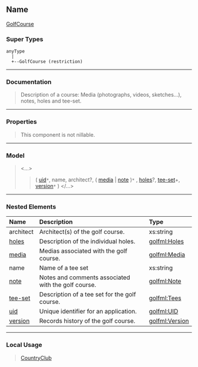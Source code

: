 ## Name ##

[GolfCourse](CGolfCourse.md)
### Super Types ###
```
anyType
  |
  +--GolfCourse (restriction)
```


---


### Documentation ###


> Description of a course: Media (photographs, videos, sketches...), notes, holes and tee-set.


---



### Properties ###

> This component is not nillable.

---


### Model ###

> <...>
> > ( [uid](CUID.md)`*`, name, architect?, ( [media](CMedia.md) | [note](CNote.md) )`*` , [holes](CHoles.md)?, [tee-set](CTees.md)+, [version](CVersion.md)`*`   )
> > </...>

---


### Nested Elements ###

| **Name** | **Description** | **Type** |
|:---------|:----------------|:---------|
| architect |  					Architect(s) of the golf course.				 | xs:string |
| [holes](CHoles.md) |  					Description of the individual holes.				 | [golfml:Holes](CHoles.md) |
| [media](CMedia.md) |  						Medias associated with the golf course.					 | [golfml:Media](CMedia.md) |
| name     |  Name of a tee set | xs:string |
| [note](CNote.md) |  						Notes and comments associated with the golf course.					 | [golfml:Note](CNote.md) |
| [tee-set](CTees.md) |  					Description of a tee set for the golf course.				 | [golfml:Tees](CTees.md) |
| [uid](CUID.md) |  					Unique identifier for an application.				 | [golfml:UID](CUID.md) |
| [version](CVersion.md) |  					Records history of the golf course.				 | [golfml:Version](CVersion.md) |


---


### Local Usage ###

> [CountryClub](CCountryClub.md)